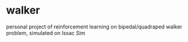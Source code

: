 # walker
personal project of reinforcement learning on bipedal/quadraped walker problem, simulated on Issac Sim
